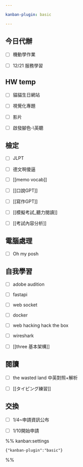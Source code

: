 ```yaml
---

kanban-plugin: basic

---
```


## 今日代辦

- [ ] 機動學作業
- [ ] 12/21 服務學習


## HW temp

- [ ] 貓貓生日網站
- [ ] 視覺化專題
- [ ] 影片
- [ ] 啟發腳色-\英聽


## 檢定

- [ ] JLPT
- [ ] 德文啊傻逼
- [ ] [[memo vocab]]
- [ ] [[口說GPT]]
- [ ] [[寫作GPT]]
- [ ] [[模擬考試_聽力閱讀]]
- [ ] [[考試內容分析]]


## 電腦處理

- [ ] Oh my posh


## 自我學習

- [ ] adobe audition
- [ ] fastapi
- [ ] web socket
- [ ] docker
- [ ] web hacking hack the box
- [ ] wireshark
- [ ] [[three 基本架構]]


## 閱讀

- [ ] the wasted land 中英對照+解析
- [ ] [[タイピング練習]]


## 交換

- [ ] 1/4~申請資訊公布
- [ ] 1/10開始申請




%% kanban:settings
```
{"kanban-plugin":"basic"}
```
%%